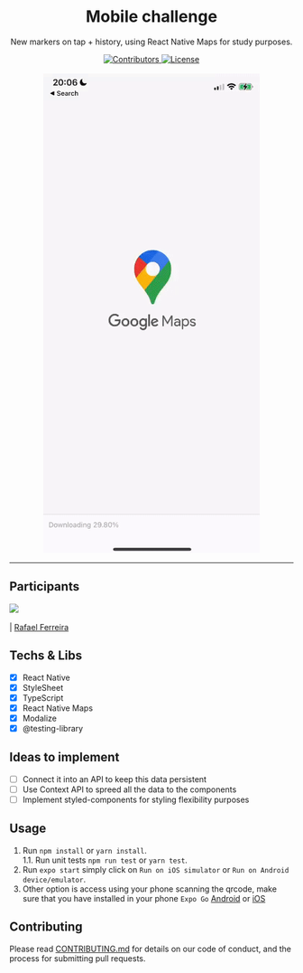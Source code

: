 <h1 align="center">
Mobile challenge

</h1>

<p align="center">New markers on tap + history, using React Native Maps for study purposes.</p>

<p align="center">
  <a href="https://github.com:andersonrafaelferreira/react-native-maps-example">
    <img src="https://img.shields.io/badge/contributors-1-green" alt="Contributors">
  </a>
  <a href="https://opensource.org/licenses/MIT">
    <img src="https://img.shields.io/badge/license-MIT-green" alt="License">
  </a>
  <br>
  <br>
  <a href="https://github.com:andersonrafaelferreira/react-native-maps-example">
    <img src="./assets/demo.gif" alt="Demo GIF">
  </a>
</p>

<hr>

## Participants

[<img src="https://github.com/andersonrafaelferreira.png" width="15%"/>](https://www.linkedin.com/in/andersonrafaelferreira/)

| [Rafael Ferreira](https://www.linkedin.com/in/andersonrafaelferreira/)

## Techs & Libs

- [x] React Native
- [x] StyleSheet
- [x] TypeScript
- [x] React Native Maps
- [x] Modalize
- [x] @testing-library

## Ideas to implement

- [ ] Connect it into an API to keep this data persistent
- [ ] Use Context API to spreed all the data to the components
- [ ] Implement styled-components for styling flexibility purposes

## Usage

1. Run `npm install` or `yarn install`.<br />
   1.1. Run unit tests `npm run test` or `yarn test`.<br />
2. Run `expo start` simply click on `Run on iOS simulator` or `Run on Android device/emulator`.<br />
3. Other option is access using your phone scanning the qrcode, make sure that you have installed in your phone `Expo Go` [Android](https://play.google.com/store/apps/details?id=host.exp.exponent&hl=pt_BR&gl=US) or [iOS](https://apps.apple.com/us/app/expo-go/id982107779)

## Contributing

Please read [CONTRIBUTING.md](CONTRIBUTING.md) for details on our code of conduct, and the process for submitting pull requests.
